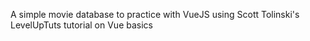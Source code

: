 A simple movie database to practice with VueJS using Scott Tolinski's LevelUpTuts tutorial on Vue basics
